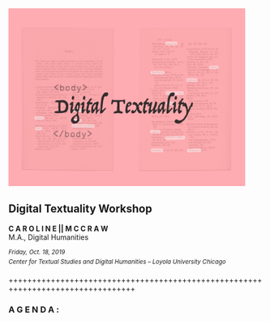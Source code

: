 <img src="https://github.com/cmccraw/digitalTextuality/blob/master/secrets/cmccraw_digitext_workshop%20copy.jpg" height="350">

## Digital Textuality Workshop

**C A R O L I N E || M C C R A W**</br>
M.A., Digital Humanities

<sup>_Friday, Oct. 18, 2019</br>
Center for Textual Studies and Digital Humanities – Loyola University Chicago_</sup>

+++++++++++++++++++++++++++++++++++++++++++++++++++++++++++++++++++++++++++++++++

### A G E N D A :

